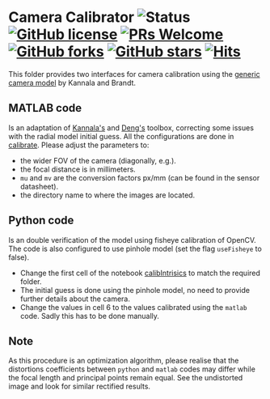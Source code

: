 # Camera Calibrator ![Status](https://img.shields.io/static/v1?style=flat&logo=github&label=status&message=finished&color=red) [![GitHub license](https://img.shields.io/github/license/debOliveira/myCameraCalibrator.svg)](https://github.com/debOliveira/myCameraCalibrator/blob/master/LICENSE) [![PRs Welcome](https://img.shields.io/badge/PRs-welcome-brightgreen.svg)](http://makeapullrequest.com)  [![GitHub forks](https://img.shields.io/github/forks/debOliveira/myCameraCalibrator.svg?style=social&label=Fork&maxAge=2592000)](https://GitHub.com/debOliveira/myCameraCalibrator/network/) [![GitHub stars](https://img.shields.io/github/stars/debOliveira/myCameraCalibrator.svg?style=social&label=Star&maxAge=2592000)](https://GitHub.com/debOliveira/myCameraCalibratorn/stargazers/) [![Hits](https://hits.seeyoufarm.com/api/count/incr/badge.svg?url=https%3A%2F%2Fgithub.com%2FdebOliveira%2FmyCameraCalibrator&count_bg=%2379C83D&title_bg=%23555555&icon=&icon_color=%23E7E7E7&title=hits&edge_flat=false)](https://hits.seeyoufarm.com)

This folder provides two interfaces for camera calibration using the [generic camera model](https://ieeexplore.ieee.org/document/1642666) by Kannala and Brandt.

## MATLAB code

Is an adaptation of [Kannala's](https://users.aalto.fi/~kannalj1/calibration/calibration.html) and [Deng's](https://github.com/DengMark/CameraCalibrator) toolbox, correcting some issues with the radial model initial guess. All the configurations are done in [calibrate](matlab/calibrate.m). Please adjust the parameters to:

- the wider FOV of the camera (diagonally, e.g.).
- the focal distance is in millimeters.
- `mu` and `mv` are the conversion factors px/mm (can be found in the sensor datasheet).
- the directory name to where the images are located.

## Python code

Is an double verification of the model using fisheye calibration of OpenCV. The code is also configured to use pinhole model (set the flag `useFisheye` to false).

- Change the first cell of the notebook [calibIntrisics](python/calibIntrisics.ipynb) to match the required folder.
- The initial guess is done using the pinhole model, no need to provide further details about the camera.
- Change the values in cell 6 to the values calibrated using the `matlab` code. Sadly this has to be done manually. 

## Note

As this procedure is an optimization algorithm, please realise that the distortions coefficients between `python` and `matlab` codes may differ while the focal length and principal points remain equal. See the undistorted image and look for similar rectified results. 


